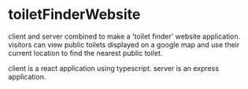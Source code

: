 # toiletFinderWebsite

client and server combined to make a 'toilet finder' website application.
visitors can view public toilets displayed on a google map and use their current location to find the nearest public toilet.

client is a react application using typescript.
server is an express application.
